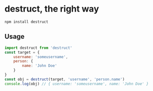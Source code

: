 # destruct, the right way

    npm install destruct

## Usage
```javascript
import destruct from 'destruct'
const target = {
    username: 'someusername',
    person: {
        name: 'John Doe'
    }
}
const obj = destruct(target, 'username', 'person.name')
console.log(obj) // { username: 'someusername', name: 'John Doe' }
```
